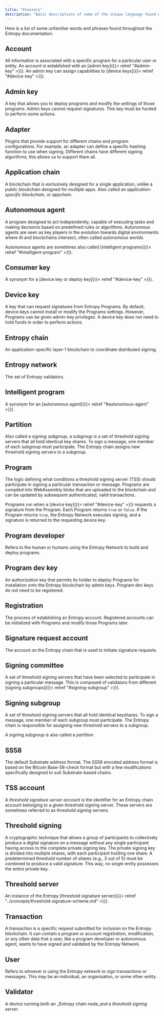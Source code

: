 ```yaml
---
title: "Glossary"
description: "Basic descriptions of some of the unique language found within this site."
---
```


Here is a list of some unfamiliar words and phrases found throughout the Entropy documentation.

## Account

All information is associated with a specific program for a particular user or entity. An account is established with an [admin key]({{< relref "#admin-key" >}}). An admin key can assign capabilities to [device keys]({{< relref "#device-key" >}}).

## Admin key

A key that allows you to deploy programs and modify the settings of those programs. Admin keys cannot request signatures. This key must be funded to perform some actions.

## Adapter

Plugins that provide support for different chains and program configurations. For example, an adapter can define a specific hashing function to use when signing. Different chains have different signing algorithms; this allows us to support them all.

## Application chain

A blockchain that is exclusively designed for a single application, unlike a public blockchain designed for multiple apps. Also called an _application-specific blockchain_, or _appchain_.

## Autonomous agent

A program designed to act independently, capable of executing tasks and making decisions based on predefined rules or algorithms. Autonomous agents are seen as key players in the evolution towards digital environments where AI and blockchains intersect, often called _autonomous worlds_.

Autonomous agents are sometimes also called [intelligent programs]({{< relref "#intelligent-program" >}}).

## Consumer key

A synonym for a [device key or deploy key]({{< relref "#device-key" >}}).

## Device key

A key that can request signatures from Entropy Programs. By default, device keys cannot install or modify the Programs settings. However, Programs can be given admin-key privileges. A device key does not need to hold funds in order to perform actions.

## Entropy chain

An application-specific layer-1 blockchain to coordinate distributed signing.

## Entropy network

The set of Entropy validators.

## Intelligent program

A synonym for an [autonomous agent]({{< relref "#autonomous-agent" >}}).

## Partition

Also called a _signing subgroup_, a subgroup is a set of threshold signing servers that all hold identical key shares. To sign a message, one member of each subgroup must participate. The Entropy chain assigns new threshold signing servers to a subgroup.

## Program

The logic defining what conditions a threshold signing server (TSS) should participate in signing a particular transaction or message. Programs are compiled into WebAssembly blobs that are uploaded to the blockchain and can be updated by subsequent authenticated, valid transactions.

Programs run when a [device key]({{< relref "#device-key" >}}) requests a signature from the Program. Each Program returns `true` or `false`. If the Program returns `true`, the Entropy Network executes signing, and a signature is returned to the requesting device key.

## Program developer

Refers to the human or humans using the Entropy Network to build and deploy programs.

## Program dev key

An authorization key that permits its holder to deploy Programs for installation onto the Entropy blockchain by admin keys. Program dev keys do not need to be registered.

## Registration

The process of establishing an Entropy account. Registered accounts can be initialized with Programs and modify those Programs later.

## Signature request account

The account on the Entropy chain that is used to initiate signature requests.

## Signing committee

A set of threshold signing servers that have been selected to participate in signing a particular message. This is composed of validators from different [signing subgroups]({{< relref "#signing-subgroup" >}}).

## Signing subgroup

A set of threshold signing servers that all hold identical keyshares. To sign a message, one member of each subgroup must participate. The Entropy chain is responsible for assigning new threshold servers to a subgroup.

A signing subgroup is also called a _partition_.

## SS58

The default Substrate address format. The SS58 encoded address format is based on the Bitcoin Base-58-check format but with a few modifications specifically designed to suit Substrate-based chains.

## TSS account

A _threshold signature server account_ is the identifier for an Entropy chain account belonging to a given threshold signing server. These servers are sometimes referred to as threshold _signing_ servers.

## Threshold signing

A cryptographic technique that allows a group of participants to collectively produce a digital signature on a message without any single participant having access to the complete private signing key. The private signing key is divided into multiple shares, with each participant holding one share. A predetermined threshold number of shares (e.g., 3 out of 5) must be combined to produce a valid signature. This way, no single entity possesses the entire private key.

## Threshold server

An instance of the Entropy [threshold signature server]({{< relref "../concepts/threshold-signature-scheme.md" >}}).

## Transaction

A transaction is a specific request submitted for inclusion on the Entropy blockchain. It can contain a program or account registration, modification, or any other data that a user, like a program developer or autonomous agent, wants to have signed and validated by the Entropy Network.

## User

Refers to whoever is using the Entropy network to sign transactions or messages. This may be an individual, an organisation, or some other entity.

## Validator

A device running both an _Entropy chain node_and a _threshold signing server_.
